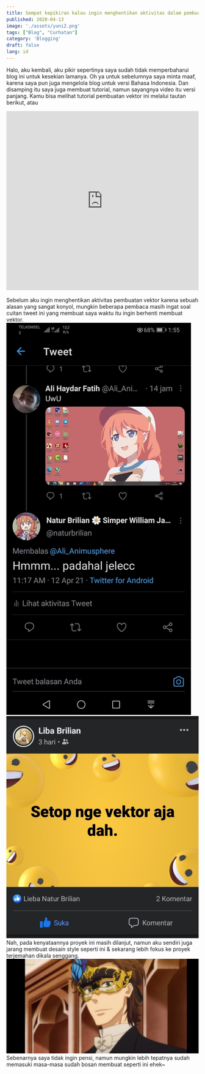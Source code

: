 ```yaml
---
title: Sempat kepikiran kalau ingin menghentikan aktivitas dalam pembuatan proyek vektor
published: 2020-04-13
image: './assets/yuni2.png'
tags: ["Blog", "Curhatan"]
category: 'Blogging'
draft: false 
lang: id
---
```


Halo, aku kembali, aku pikir sepertinya saya sudah tidak memperbaharui blog ini untuk kesekian lamanya. Oh ya untuk sebelumnya saya minta maaf, karena saya pun juga mengelola blog untuk versi Bahasa Indonesia. Dan disamping itu saya juga membuat tutorial, namun sayangnya video itu versi panjang.
Kamu bisa melihat tutorial pembuatan vektor ini melalui tautan berikut, atau

<iframe width="100%" height="468" src="https://www.youtube.com/embed/Mjbc3DS50SQ?si=NDSglW_BUgT2LIiT" title="YouTube video player" frameborder="0" allowfullscreen></iframe>

Sebelum aku ingin menghentikan aktivitas pembuatan vektor karena sebuah alasan yang sangat konyol, mungkin beberapa pembaca masih ingat soal cuitan tweet ini yang membuat saya waktu itu ingin berhenti membuat vektor.
![Tweet yang bikin harus purge keseluruhan](./assets/20210413035554.jpg)
![lol](./assets/stop.jpg)
Nah, pada kenyataannya proyek ini masih dilanjut, namun aku sendiri juga jarang membuat desain style seperti ini & sekarang lebih fokus ke proyek terjemahan dikala senggang.
![my](./assets/20210413035829.jpg)
Sebenarnya saya tidak ingin pensi, namun mungkin lebih tepatnya sudah memasuki masa-masa sudah bosan membuat seperti ini ehek~